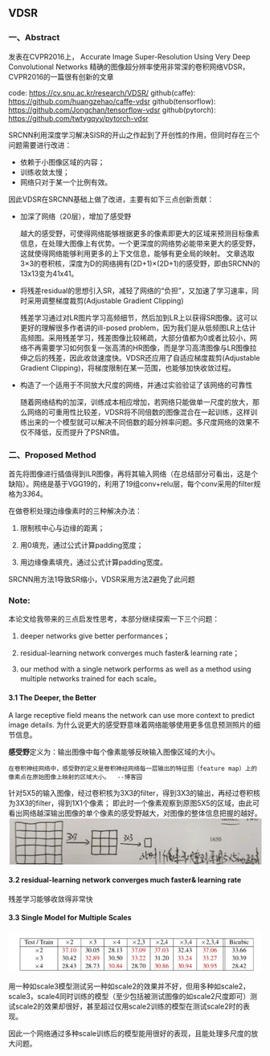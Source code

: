 ## VDSR
### 一、Abstract
发表在CVPR2016上，
Accurate Image Super-Resolution Using Very Deep Convolutional Networks
精确的图像超分辨率使用非常深的卷积网络VDSR，CVPR2016的一篇很有创新的文章

code: https://cv.snu.ac.kr/research/VDSR/
github(caffe): https://github.com/huangzehao/caffe-vdsr
github(tensorflow): https://github.com/Jongchan/tensorflow-vdsr
github(pytorch): https://github.com/twtygqyy/pytorch-vdsr

SRCNN利用深度学习解决SISR的开山之作起到了开创性的作用，但同时存在三个问题需要进行改进：
* 依赖于小图像区域的内容；
* 训练收敛太慢；
* 网络只对于某一个比例有效。

因此VDSR在SRCNN基础上做了改进，主要有如下三点创新贡献：
* 加深了网络（20层），增加了感受野
  
  越大的感受野，可使得网络能够根据更多的像素即更大的区域来预测目标像素信息，在处理大图像上有优势。一个更深度的网络势必能带来更大的感受野，这就使得网络能够利用更多的上下文信息，能够有更全局的映射。
  文章选取3×3的卷积核，深度为D的网络拥有(2D+1)×(2D+1)的感受野，即由SRCNN的13x13变为41x41。

* 将残差residual的思想引入SR，减轻了网络的“负担”，又加速了学习速率，同时采用调整梯度裁剪(Adjustable Gradient Clipping)

  残差学习通过对LR图片学习高频细节，然后加到LR上以获得SR图像。这可以更好的理解很多作者讲的ill-posed problem，因为我们是从低频图LR上估计高频图。采用残差学习，残差图像比较稀疏，大部分值都为0或者比较小，网络不再需要学习如何恢复一张高清的HR图像，而是学习高清图像与LR图像拉伸之后的残差，因此收敛速度快。VDSR还应用了自适应梯度裁剪(Adjustable Gradient Clipping)，将梯度限制在某一范围，也能够加快收敛过程。

* 构造了一个适用于不同放大尺度的网络，并通过实验验证了该网络的可靠性
  
  随着网络结构的加深，训练成本相应增加，若网络只能做单一尺度的放大，那么网络的可重用性比较差，VDSR将不同倍数的图像混合在一起训练，这样训练出来的一个模型就可以解决不同倍数的超分辨率问题。多尺度网络的效果不仅不降低，反而提升了PSNR值。

### 二、Proposed Method
首先将图像进行插值得到ILR图像，再将其输入网络（在总结部分可看出，这是个缺陷）。网络是基于VGG19的，利用了19组conv+relu层，每个conv采用的filter规格为3*3*64。

在做卷积处理边缘像素时的三种解决办法：

1. 限制核中心与边缘的距离；

2. 用0填充，通过公式计算padding宽度；

3. 用边缘像素填充，通过公式计算padding宽度。

SRCNN用方法1导致SR缩小，VDSR采用方法2避免了此问题

### Note:
本论文给我带来的三点启发性思考，本部分继续探索一下三个问题：

1. deeper networks give better performances；

2. residual-learning network converges much faster& learning rate；

3. our method with a single network performs as well as a method using multiple networks trained for each scale。

#### 3.1 The Deeper, the Better
A large receptive field means the network can use more context to predict image details.
为什么说更大的感受野意味着网络能够使用更多信息预测照片的细节信息。

**感受野**定义为：输出图像中每个像素能够反映输入图像区域的大小。
```
在卷积神经网络中，感受野的定义是卷积神经网络每一层输出的特征图（feature map）上的像素点在原始图像上映射的区域大小。  --博客园
```

针对5X5的输入图像，经过卷积核为3X3的filter，得到3X3的输出，再经过卷积核为3X3的filter，得到1X1个像素；
即此时一个像素观察到原图5X5的区域，由此可看出网络越深输出图像的单个像素的感受野越大，对图像的整体信息把握的越好。
![](https://raw.githubusercontent.com/YUTING0907/PicGo/main/img20230730141743.png)

#### 3.2 residual-learning network converges much faster& learning rate
残差学习能够收敛得非常快

#### 3.3 Single Model for Multiple Scales
![](https://raw.githubusercontent.com/YUTING0907/PicGo/main/img20230730142937.png)

用一种如scale3模型测试另一种如scale2的效果并不好，但用多种如scale2，scale3，scale4同时训练的模型（至少包括被测试图像的如scale2尺度即可）测试scale2的效果却很好，甚至超过仅用scale2训练的模型在测试scale2时的表现。

因此一个网络通过多种scale训练后的模型能用很好的表现，且能处理多尺度的放大问题。



